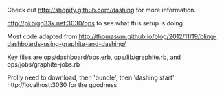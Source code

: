 Check out http://shopify.github.com/dashing for more information.

http://pi.bigg33k.net:3030/ops to see what this setup is doing.

Most code adapted from http://thomasvm.github.io/blog/2012/11/19/bling-dashboards-using-graphite-and-dashing/

Key files are ops/dashboard/ops.erb, ops/lib/graphite.rb, and ops/jobs/graphite-jobs.rb

Prolly need to download, then 'bundle', then 'dashing start'
http://localhost:3030 for the goodness

